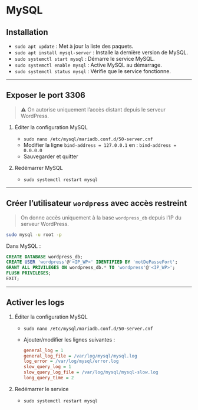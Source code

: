 # MySQL

## Installation

* `sudo apt update` : Met à jour la liste des paquets.
* `sudo apt install mysql-server` : Installe la dernière version de MySQL.
* `sudo systemctl start mysql` : Démarre le service MySQL.
* `sudo systemctl enable mysql` : Active MySQL au démarrage.
* `sudo systemctl status mysql` : Vérifie que le service fonctionne.

---

## Exposer le port 3306

> ⚠️ On autorise uniquement l’accès distant depuis le serveur WordPress.

1. Éditer la configuration MySQL

   * `sudo nano /etc/mysql/mariadb.conf.d/50-server.cnf`
   * Modifier la ligne `bind-address = 127.0.0.1` en :
     `bind-address = 0.0.0.0`
   * Sauvegarder et quitter

2. Redémarrer MySQL

   * `sudo systemctl restart mysql`

---

## Créer l’utilisateur `wordpress` avec accès restreint

> On donne accès uniquement à la base `wordpress_db` depuis l’IP du serveur WordPress.

```bash
sudo mysql -u root -p
```

Dans MySQL :

```sql
CREATE DATABASE wordpress_db;
CREATE USER 'wordpress'@'<IP_WP>' IDENTIFIED BY 'motDePasseFort';
GRANT ALL PRIVILEGES ON wordpress_db.* TO 'wordpress'@'<IP_WP>';
FLUSH PRIVILEGES;
EXIT;
```

---

## Activer les logs

1. Éditer la configuration MySQL

   * `sudo nano /etc/mysql/mariadb.conf.d/50-server.cnf`
   * Ajouter/modifier les lignes suivantes :

     ```ini
     general_log = 1
     general_log_file = /var/log/mysql/mysql.log
     log_error = /var/log/mysql/error.log
     slow_query_log = 1
     slow_query_log_file = /var/log/mysql/mysql-slow.log
     long_query_time = 2
     ```

2. Redémarrer le service

   * `sudo systemctl restart mysql`
